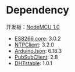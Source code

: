 # Dependency

开发板：[NodeMCU 1.0](https://github.com/nodemcu/nodemcu-devkit-v1.0)

- [ES8266 core](https://github.com/esp8266/Arduino): 3.0.2
- [NTPClient](https://github.com/arduino-libraries/NTPClient): 3.2.0
- [ArduinoJson](https://github.com/bblanchon/ArduinoJson): 6.18.3
- [PubSubClient](https://github.com/knolleary/pubsubclient): 2.8
- [DHTstable](https://github.com/RobTillaart/Arduino/tree/master/libraries/DHTstable): 1.0.1
